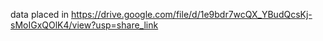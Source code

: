 data placed in https://drive.google.com/file/d/1e9bdr7wcQX_YBudQcsKj-sMoIGxQOlK4/view?usp=share_link
